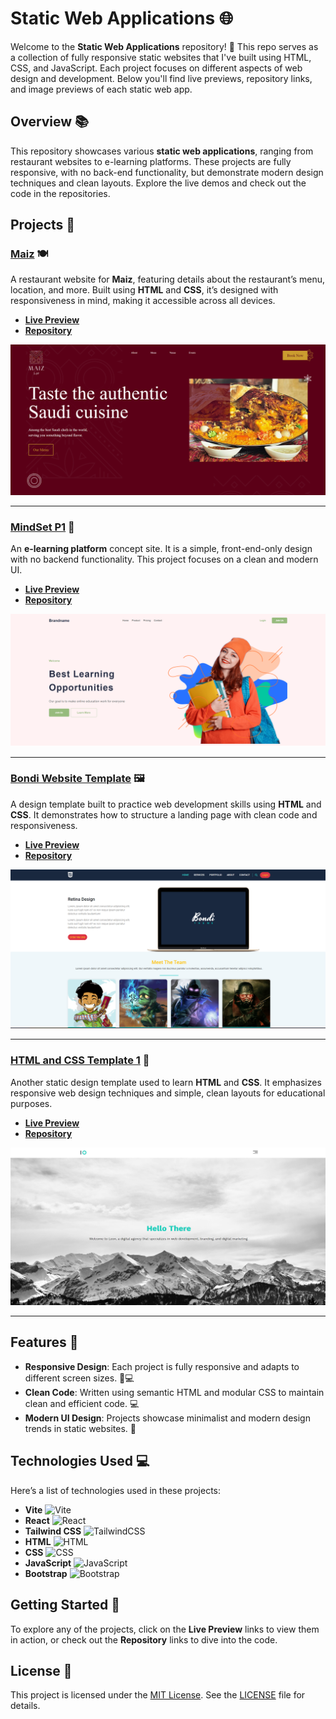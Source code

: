 # Static Web Applications 🌐

Welcome to the **Static Web Applications** repository! 🎉 This repo serves as a collection of fully responsive static websites that I've built using HTML, CSS, and JavaScript. Each project focuses on different aspects of web design and development. Below you'll find live previews, repository links, and image previews of each static web app.

## Overview 📚

This repository showcases various **static web applications**, ranging from restaurant websites to e-learning platforms. These projects are fully responsive, with no back-end functionality, but demonstrate modern design techniques and clean layouts. Explore the live demos and check out the code in the repositories.

## Projects 🚀

### [Maiz](https://ahmedkamal14.github.io/Maiz/) 🍽️
A restaurant website for **Maiz**, featuring details about the restaurant’s menu, location, and more. Built using **HTML** and **CSS**, it’s designed with responsiveness in mind, making it accessible across all devices.

- **[Live Preview](https://ahmedkamal14.github.io/Maiz/)**
- **[Repository](https://github.com/ahmedkamal14/Maiz)**

![Maiz](Maiz.png)

---

### [MindSet P1](https://ahmedkamal14.github.io/MindSet-P1/) 📘
An **e-learning platform** concept site. It is a simple, front-end-only design with no backend functionality. This project focuses on a clean and modern UI.

- **[Live Preview](https://ahmedkamal14.github.io/MindSet-P1/)**
- **[Repository](https://github.com/ahmedkamal14/MindSet-P1)**

![MindSet P1](Mindset.png)

---

### [Bondi Website Template](https://ahmedkamal14.github.io/Bondi_Website_Template_HTML_CSS/) 🖼️
A design template built to practice web development skills using **HTML** and **CSS**. It demonstrates how to structure a landing page with clean code and responsiveness.

- **[Live Preview](https://ahmedkamal14.github.io/Bondi_Website_Template_HTML_CSS/)**
- **[Repository](https://github.com/ahmedkamal14/Bondi_Website_Template_HTML_CSS)**

![Bondi Template](Bondi.png)

---

### [HTML and CSS Template 1](https://ahmedkamal14.github.io/HTML_AND_CSS_Template1/) 🎨
Another static design template used to learn **HTML** and **CSS**. It emphasizes responsive web design techniques and simple, clean layouts for educational purposes.

- **[Live Preview](https://ahmedkamal14.github.io/HTML_AND_CSS_Template1/)**
- **[Repository](https://github.com/ahmedkamal14/HTML_AND_CSS_Template1)**

![HTML CSS Template](Temp.png)

---

## Features 🌟

- **Responsive Design**: Each project is fully responsive and adapts to different screen sizes. 📱💻
- **Clean Code**: Written using semantic HTML and modular CSS to maintain clean and efficient code. 💻
- **Modern UI Design**: Projects showcase minimalist and modern design trends in static websites. 🎨

## Technologies Used 💻

Here’s a list of technologies used in these projects:

- **Vite** ![Vite](https://img.shields.io/badge/Vite-646CFF?style=for-the-badge&logo=vite&logoColor=white)
- **React** ![React](https://img.shields.io/badge/React-61DAFB?style=for-the-badge&logo=react&logoColor=white)
- **Tailwind CSS** ![TailwindCSS](https://img.shields.io/badge/TailwindCSS-38B2AC?style=for-the-badge&logo=tailwind-css&logoColor=white)
- **HTML** ![HTML](https://img.shields.io/badge/HTML-E34F26?style=for-the-badge&logo=html5&logoColor=white)
- **CSS** ![CSS](https://img.shields.io/badge/CSS-1572B6?style=for-the-badge&logo=css3&logoColor=white)
- **JavaScript** ![JavaScript](https://img.shields.io/badge/JavaScript-F7DF1E?style=for-the-badge&logo=javascript&logoColor=black)
- **Bootstrap** ![Bootstrap](https://img.shields.io/badge/Bootstrap-7952B3?style=for-the-badge&logo=bootstrap&logoColor=white)

## Getting Started 🏁

To explore any of the projects, click on the **Live Preview** links to view them in action, or check out the **Repository** links to dive into the code.

## License 📜

This project is licensed under the [MIT License](https://opensource.org/licenses/MIT). See the [LICENSE](LICENSE) file for details.
